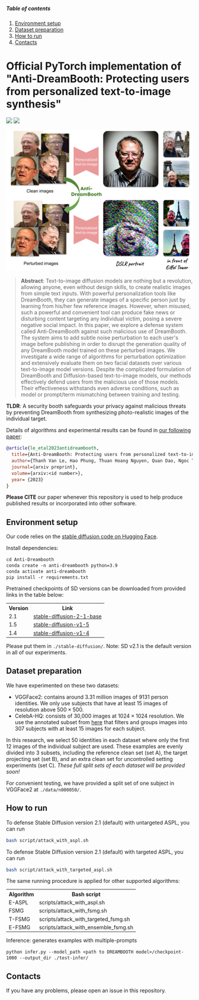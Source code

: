 ##### Table of contents
1. [Environment setup](#Environment-setup)
2. [Dataset preparation](#Dataset-preparation)
3. [How to run](#How-to-run)
4. [Contacts](#Contacts)

# Official PyTorch implementation of "Anti-DreamBooth: Protecting users from personalized text-to-image synthesis"
<a href=""><img src="https://img.shields.io/badge/ARXIV-Article--ID-red??style=flat"></a>
<a href=""><img src="https://img.shields.io/badge/Website-Project%20Page-blue?style=flat"></a>
<div align="center">
    <img width="1000" alt="teaser" src="assets/Teaser.png"/>
</div>

> **Abstract**: Text-to-image diffusion models are nothing but a revolution, allowing anyone, even without design skills, to create realistic images from simple text inputs. With powerful personalization tools like DreamBooth, they can generate images of a specific person just by learning from his/her few reference images. However, when misused, such a powerful and convenient tool can produce fake news or disturbing content targeting any individual victim, posing a severe negative social impact. In this paper, we explore a defense system called Anti-DreamBooth against such malicious use of DreamBooth. The system aims to add subtle noise perturbation to each user's image before publishing in order to disrupt the generation quality of any DreamBooth model trained on these perturbed images. We investigate a wide range of algorithms for perturbation optimization and extensively evaluate them on two facial datasets over various text-to-image model versions. Despite the complicated formulation of DreamBooth and Diffusion-based text-to-image models, our methods effectively defend users from the malicious use of those models. Their effectiveness withstands even adverse conditions, such as model or prompt/term mismatching between training and testing.

**TLDR**: A security booth safeguards your privacy against malicious threats by preventing DreamBooth from synthesizing photo-realistic images of the individual target.

Details of algorithms and experimental results can be found in [our following paper]():
```bibtex
@article{le_etal2023antidreambooth,
  title={Anti-DreamBooth: Protecting users from personalized text-to-image synthesis},
  author={Thanh Van Le, Hao Phung, Thuan Hoang Nguyen, Quan Dao, Ngoc Tran and Anh Tran},
  journal={arxiv preprint},
  volume={arxiv:<id number>},
  year= {2023}
}
```
**Please CITE** our paper whenever this repository is used to help produce published results or incorporated into other software.


## Environment setup

Our code relies on the [stable diffusion code on Hugging Face](https://github.com/huggingface/diffusers).

Install dependencies:
```shell
cd Anti-Dreambooth
conda create -n anti-dreambooth python=3.9  
conda activate anti-dreambooth  
pip install -r requirements.txt  
```

Pretrained checkpoints of SD versions can be downloaded from provided links in the table below:
<table style="width:100%">
  <tr>
    <th>Version</th>
    <th>Link</th>
  </tr>
  <tr>
    <td>2.1</td>
    <td><a href="https://huggingface.co/stabilityai/stable-diffusion-2-1-base">stable-diffusion-2-1-base</a></td>
  </tr>
  <tr>
    <td>1.5</td>
    <td><a href="https://huggingface.co/runwayml/stable-diffusion-v1-5">stable-diffusion-v1-5</a></td>
  </tr>
  <tr>
    <td>1.4</td>
    <td><a href="https://huggingface.co/CompVis/stable-diffusion-v1-4">stable-diffusion-v1-4</a></td>
  </tr>
</table>

Please put them in `./stable-diffusion/`. Note: SD v2.1 is the default version in all of our experiments. 

## Dataset preparation
We have experimented on these two datasets:
- VGGFace2: contains around 3.31 million images of 9131 person identities. We only use subjects that have at least 15 images of resolution above $500 \times 500$.
- CelebA-HQ: consists of 30,000 images at $1024 × 1024$ resolution. We
use the annotated subset from [here](https://github.com/ndb796/CelebA-HQ-Face-Identity-and-Attributes-Recognition-PyTorch) that filters and groups images into 307 subjects with at least 15 images for each subject.

In this research, we select 50 identities in each dataset where only the first 12 images of the individual subject are used. These examples are evenly divided into 3 subsets, including the reference clean set (set A), the target projecting set (set B), and an extra clean set for uncontrolled setting experiments (set C). *These full split sets of each dataset will be provided soon!*

For convenient testing, we have provided a split set of one subject in VGGFace2 at `./data/n000050/`.

## How to run
To defense Stable Diffusion version 2.1 (default) with untargeted ASPL, you can run
```bash
bash script/attack_with_aspl.sh
```

To defense Stable Diffusion version 2.1 (default) with targeted ASPL, you can run
```bash
bash script/attack_with_targeted_aspl.sh
```

The same running procedure is applied for other supported algorithms:
<table style="width:100%">
  <tr>
    <th>Algorithm</th>
    <th>Bash script</th>
  </tr>
  <tr>
    <td>E-ASPL</td>
    <td>scripts/attack_with_aspl.sh</td>
  </tr>
  <tr>
    <td>FSMG</td>
    <td>scripts/attack_with_fsmg.sh</td>
  </tr>
  <tr>
    <td>T-FSMG</td>
    <td>scripts/attack_with_targeted_fsmg.sh</td>
  </tr>
  <tr>
    <td>E-FSMG</td>
    <td>scripts/attack_with_ensemble_fsmg.sh</td>
  </tr>
</table>

Inference: generates examples with multiple-prompts
```
python infer.py --model_path <path to DREAMBOOTH model>/checkpoint-1000 --output_dir ./test-infer/
```

## Contacts
If you have any problems, please open an issue in this repository.
